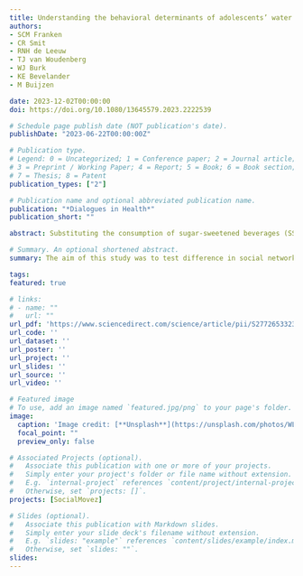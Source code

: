 ```yaml
---
title: Understanding the behavioral determinants of adolescents’ water consumption; A cross-country comparative study
authors:
- SCM Franken
- CR Smit
- RNH de Leeuw
- TJ van Woudenberg
- WJ Burk
- KE Bevelander
- M Buijzen

date: 2023-12-02T00:00:00
doi: https://doi.org/10.1080/13645579.2023.2222539

# Schedule page publish date (NOT publication's date).
publishDate: "2023-06-22T00:00:00Z"

# Publication type.
# Legend: 0 = Uncategorized; 1 = Conference paper; 2 = Journal article;
# 3 = Preprint / Working Paper; 4 = Report; 5 = Book; 6 = Book section;
# 7 = Thesis; 8 = Patent
publication_types: ["2"]

# Publication name and optional abbreviated publication name.
publication: "*Dialogues in Health*"
publication_short: ""

abstract: Substituting the consumption of sugar-sweetened beverages (SSB) with that of water can have a positive effect on adolescents’ health. However, despite the attention on this topic in the Global North, it is relatively understudied in other regions of the world, such as the Caribbean. To guide the development of future interventions, understanding the factors determining water consumption among Caribbean adolescents is important. This study examined the behavioral determinants of water consumption among adolescents in Aruba (the Caribbean) and compared them to those in the Netherlands (Western Europe). We used a theoretical model that integrates the dominant theoretical perspectives in the field of public health, including theories of planned behavior, social norms, and intrinsic motivation. This cross-country study included 1,584 adolescents from Aruba and the Netherlands (52% girls; M = 12.34 years; SD = 2.14). The data were analyzed using regression analyses. This study found that in Aruba, adolescents with higher scores of intrinsic motivation, friends’ descriptive norms, attitudes, and behavioral control regarding water consumption drank more water. Moreover, the associations between water consumption and both intrinsic motivation as well as friends’ descriptive norms for adolescents in Aruba were stronger than those found in the Netherlands. These associations imply that it is even more important for Aruban adolescents than Dutch adolescents to be intrinsically motivated or to perceive their friends often consuming water to drink more water. The cross-country comparison implies that future interventions in Aruba aimed at increasing adolescents’ water consumption as an alternative to SSB should focus on enhancing their intrinsic motivation while considering their friends’ social norms.

# Summary. An optional shortened abstract.
summary: The aim of this study was to test difference in social network interventions between Aruba and the Netherlands

tags:
featured: true

# links:
# - name: ""
#   url: ""
url_pdf: 'https://www.sciencedirect.com/science/article/pii/S2772653323000059/pdfft?md5=c604e2c14190c765f438267f7ab81820&pid=1-s2.0-S2772653323000059-main.pdf'
url_code: ''
url_dataset: ''
url_poster: ''
url_project: ''
url_slides: ''
url_source: ''
url_video: ''

# Featured image
# To use, add an image named `featured.jpg/png` to your page's folder. 
image:
  caption: 'Image credit: [**Unsplash**](https://unsplash.com/photos/WLD2CQuHVhU)'
  focal_point: ""
  preview_only: false

# Associated Projects (optional).
#   Associate this publication with one or more of your projects.
#   Simply enter your project's folder or file name without extension.
#   E.g. `internal-project` references `content/project/internal-project/index.md`.
#   Otherwise, set `projects: []`.
projects: [SocialMovez]

# Slides (optional).
#   Associate this publication with Markdown slides.
#   Simply enter your slide deck's filename without extension.
#   E.g. `slides: "example"` references `content/slides/example/index.md`.
#   Otherwise, set `slides: ""`.
slides:
---
```


